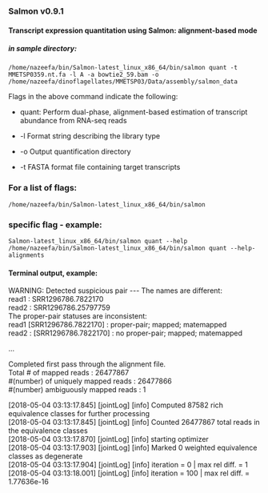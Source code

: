 ### Salmon v0.9.1

#### Transcript expression quantitation using Salmon: alignment-based mode

##### in sample directory:

```
/home/nazeefa/bin/Salmon-latest_linux_x86_64/bin/salmon quant -t MMETSP0359.nt.fa -l A -a bowtie2_59.bam -o /home/nazeefa/dinoflagellates/MMETSP03/Data/assembly/salmon_data
```
Flags in the above command indicate the following:

* quant: Perform dual-phase, alignment-based estimation of
transcript abundance from RNA-seq reads

* -l Format string describing the library type
* -o Output quantification directory
* -t FASTA format file containing target transcripts

### For a list of flags:
```
/home/nazeefa/bin/Salmon-latest_linux_x86_64/bin/salmon
```
### specific flag - example:
```
Salmon-latest_linux_x86_64/bin/salmon quant --help
/home/nazeefa/bin/Salmon-latest_linux_x86_64/bin/salmon quant --help-alignments
```
#### Terminal output, example:

WARNING: Detected suspicious pair --- 
    The names are different: <br>
    read1 : SRR1296786.7822170 <br>
    read2 : SRR1296786.25797759 <br>
    The proper-pair statuses are inconsistent: <br>
read1 [SRR1296786.7822170] : proper-pair; mapped; matemapped <br>
read2 : [SRR1296786.7822170] : no proper-pair; mapped; matemapped <br>

...

Completed first pass through the alignment file. <br>
Total # of mapped reads : 26477867 <br>
#(number) of uniquely mapped reads : 26477866 <br>
#(number) ambiguously mapped reads : 1 <br>

[2018-05-04 03:13:17.845] [jointLog] [info] Computed 87582 rich equivalence classes for further processing <br>
[2018-05-04 03:13:17.845] [jointLog] [info] Counted 26477867 total reads in the equivalence classes <br>
[2018-05-04 03:13:17.870] [jointLog] [info] starting optimizer <br>
[2018-05-04 03:13:17.903] [jointLog] [info] Marked 0 weighted equivalence classes as degenerate <br>
[2018-05-04 03:13:17.904] [jointLog] [info] iteration = 0 | max rel diff. = 1 <br>
[2018-05-04 03:13:18.001] [jointLog] [info] iteration = 100 | max rel diff. = 1.77636e-16 <br>
